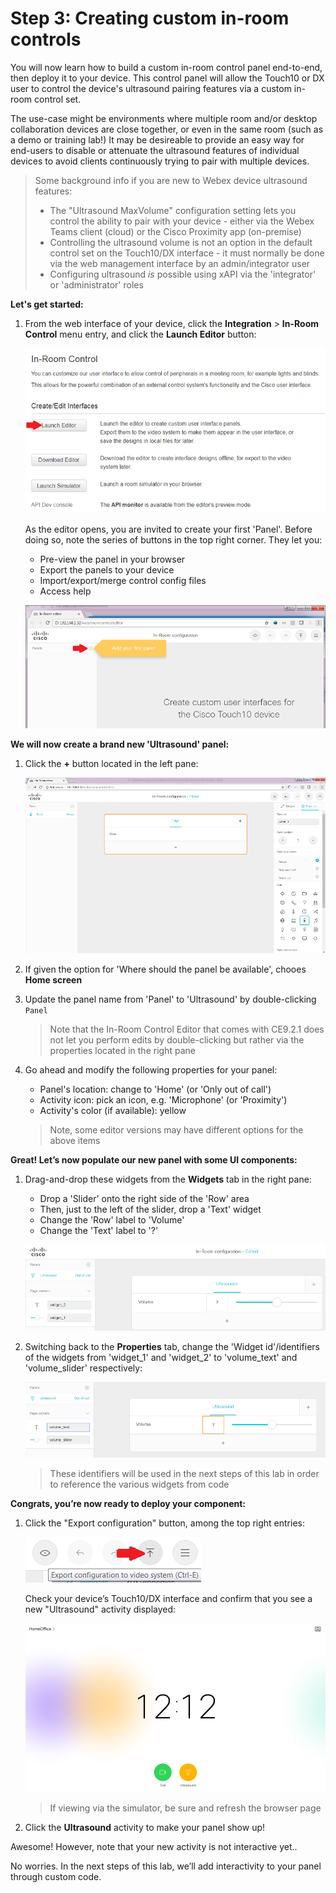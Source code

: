 # Step 3: Creating custom in-room controls

You will now learn how to build a custom in-room control panel end-to-end, then deploy it to your device.  This control panel will allow the Touch10 or DX user to control the device's ultrasound pairing features via a custom in-room control set.

The use-case might be environments where multiple room and/or desktop collaboration devices are close together, or even in the same room (such as a demo or training lab!)  It may be desireable to provide an easy way for end-users to disable or attenuate the ultrasound features of individual devices to avoid clients continuously trying to pair with multiple devices.

>Some background info if you are new to Webex device ultrasound features:
>  - The "Ultrasound MaxVolume" configuration setting lets you control the ability to pair with your device - either via the Webex Teams client (cloud) or the Cisco Proximity app (on-premise)
>  - Controlling the ultrasound volume is not an option in the default control set on the Touch10/DX interface - it must normally be done via the web management interface by an admin/integrator user
>  - Configuring ultrasound _is_ possible using xAPI via the 'integrator' or 'administrator' roles

**Let's get started:**

1. From the web interface of your device, click the **Integration** > **In-Room Control** menu entry, and click the **Launch Editor** button:

    ![In-Room Controls page](assets/images/step2-controls-editor-page-launch.png)

    As the editor opens, you are invited to create your first 'Panel'.  Before doing so, note the series of buttons in the top right corner. They let you:

      * Pre-view the panel in your browser
      * Export the panels to your device
      * Import/export/merge control config files
      * Access help  
      
    ![Editor Dashboard](assets/images/step3-editor-dashboard.png)

**We will now create a brand new 'Ultrasound' panel:**

1. Click the **+** button located in the left pane:

    ![New Panel](assets/images/step3-editor-new-panel.png)

2. If given the option for 'Where should the panel be available', chooes **Home screen**

3. Update the panel name from 'Panel' to 'Ultrasound' by double-clicking `Panel`

    >Note that the In-Room Control Editor that comes with CE9.2.1 does not let you perform edits by double-clicking but rather via the properties located in the right pane

4. Go ahead and modify the following properties for your panel:

    * Panel's location: change to 'Home' (or 'Only out of call')
    * Activity icon: pick an icon, e.g. 'Microphone' (or 'Proximity')
    * Activity's color (if available): yellow

    >Note, some editor versions may have different options for the above items

**Great! Let’s now populate our new panel with some UI components:**

1. Drag-and-drop these widgets from the **Widgets** tab in the right pane:

    - Drop a 'Slider' onto the right side of the 'Row' area
    - Then, just to the left of the slider, drop a  'Text' widget
    - Change the 'Row' label to 'Volume'
    - Change the 'Text' label to '?'

    ![Widgets](assets/images/step3-editor-widgets.png)

2. Switching back to the **Properties** tab, change the 'Widget id'/identifiers of the widgets from 'widget_1' and 'widget_2' to 'volume_text' and 'volume_slider' respectively:

    ![Widgets renamed](assets/images/step3-widgets-renamed.png)

    >These identifiers will be used in the next steps of this lab in order to reference the various widgets from code

**Congrats, you’re now ready to deploy your component:**

1. Click the "Export configuration" button, among the top right entries:

    ![Export Configuration](assets/images/step3-top-right-entries.png)

    Check your device’s Touch10/DX interface and confirm that you see a new "Ultrasound" activity displayed:

    ![Ultrasound Activity](assets/images/step3-ultrasound-activity.png)

    >If viewing via the simulator, be sure and refresh the browser page

4. Click the **Ultrasound** activity to make your panel show up!

Awesome! However, note that your new activity is not interactive yet..

No worries. In the next steps of this lab, we’ll add interactivity to your panel through custom code.

